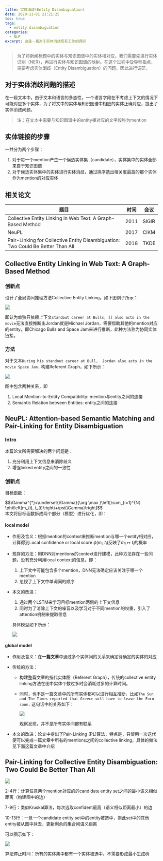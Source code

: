 ```yaml
---
title: 实体消歧(Entity Disambiguation)
date: 2020-11-01 21:21:25
toc: true
tags:
  - entity disambiguation
categories:
  - NLP
excerpt: 这是一篇对于实体消歧现有工作的调研
---
```


>   为了将新闻标题中的实体与知识图谱中的实体相对应，我们需要先进行实体识别（NER），再进行实体与知识图谱的映射。在这个过程中受导师指点，需要考虑实体消歧（Entity Disambiguation）的问题。因此进行调研。

## 对于实体消歧问题的描述

在一段文本中，由于文本和语言的多态性，一个语言字段在不考虑上下文的情况下可能对应多个实体，为了将文中的实体与知识图谱中相应的实体正确对应，提出了实体消歧问题。

>   注：在文本中需要与知识图谱中的entity相对应的文字段称为mention



## 实体链接的步骤

一共分为两个步骤：

1.  对于每一个mention产生一个候选实体集（candidate），实体集中的实体全部来自于知识图谱
2.  对于候选实体集中的实体进行实体消歧，通过排序选出相关度最高的那个实体作为mention的对应实体



## 相关论文

| 题目                                                         | 时间 | 会议  |
| ------------------------------------------------------------ | ---- | ----- |
| Collective Entity Linking in Web Text: A Graph-Based Method  | 2011 | SIGIR |
| NeuPL                                                        | 2017 | CIKM  |
| Pair-Linking for Collective Entity Disambiguation: Two Could Be Better Than All | 2018 | TKDE  |



## Collective Entity Linking in Web Text: A Graph-Based Method

### 创新点

设计了全局协同推理方法Collective Entity Linking，如下图例子所示：

![](https://gitblog-1302688916.cos.ap-beijing.myqcloud.com/cs224n/202011/04/093544-726881.png)

即认为单独只依赖上下文`standout career at Bulls, [] also acts in the movie`无法直接推断出Jordan就是Michael Jordan，需要借助其他的mention对应的entity，即Chicago Bulls and Space Jam来进行推断，此种方法称为协同实体链接。

### 方法

对于文本`During his standout career at Bull,  Jordan also acts in the movie Space Jam.` 构建Referent Graph，如下所示：

![](https://gitblog-1302688916.cos.ap-beijing.myqcloud.com/cs224n/202011/04/102734-858525.png)

图中包含两种关系，即

1.  Local Mention-to-Entity Compatibility: mention与entity之间的连接
2.  Semantic Relation between Entities: entity之间的连接



## NeuPL: Attention-based Semantic Matching and Pair-Linking for Entity Disambiguation

### Intro

本篇论文所需要解决的两个问题是：

1.  充分利用上下文信息来消除歧义
2.  增强linked entity之间的一致性 



### 创新点

目标函数：
<div>$$\Gamma^{*}=\underset{\Gamma}{\arg \max }\left[\sum_{i=1}^{N} \phi\left(m_{i}, t_{i}\right)+\psi(\Gamma)\right]$$</div>
本文将目标函数拆成两个部分（模型）进行优化，即：



#### local model

-   作用及含义：根据mention的context来推断mention与哪一个entity相对应，计算得到Local confidence or local score $\phi\left(m_{i}, t_{i}\right)$反映了$m_{i} \longmapsto t_{i}$的概率

-   现存的方法：用DNN对mentions的context进行建模，此种方法存在一些问题，没有充分利用local context的信息，即：

    1.  上下文中可能包含多个mention，DNN无法确定应该关注于哪一个mention
    2.  忽视了上下文中单词间的顺序

-   本文的改进：

    1.  通过两个LSTM来学习目标mention两侧的上下文信息
    2.  同时为了消除上下文的噪音以及学习对于不同mention的权重，引入了attention机制来提取信息

    具体模型如下所示：

    ![](https://gitblog-1302688916.cos.ap-beijing.myqcloud.com/cs224n/202011/04/101243-595369.png)





#### global model

-   作用及含义：在**一篇文章**中通过多个实体间的关系来确定待确定的实体的对应

-   传统的方法：

    -   构建整篇文章的指代实体图（Referent Graph），传统的collective entity linking方法在图中实体个数过多时会消耗过多的计算时间。

    -   同时，也不是一篇文章中的所有实体都可以进行相互推断，比如`The Sun and The Times reported that Greece will have to leave the Euro soon.` 这句话中的关系如下：

        ![](https://gitblog-1302688916.cos.ap-beijing.myqcloud.com/cs224n/202011/04/102542-636485.png)

        观察发现，并不是所有实体间都有联系

-   本文的改进：论文中提出了Pair-Linking (PL)算法，特点是，只使用一次迭代便可以完成一篇文章中所有的mentions之间的collective linking，具体的做法见下面这篇文章中介绍

    

## Pair-Linking for Collective Entity Disambiguation: Two Could Be Better Than All

![](https://gitblog-1302688916.cos.ap-beijing.myqcloud.com/cs224n/202011/04/100507-748143.png)

2-4行：计算任意两个mention对应的的candidate entity set之间的最小语义相似距离（构建图中的边）

7-9行：类似Kruskal算法，每次选取confident最高（语义相似距离最小）的边

10-13行：一旦一个candidate entity set中的entity被选中，则此set中的其他entity被从图中抹去，更新剩余的集合间语义距离

可以图示如下：

![](https://gitblog-1302688916.cos.ap-beijing.myqcloud.com/cs224n/202011/04/101114-268630.png)

算法停止时间：所有的实体集中都有一个实体被选中，不需要形成最小生成树





